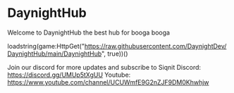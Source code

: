 # DaynightHub
Welcome to DaynightHub the best hub for booga booga

loadstring(game:HttpGet("https://raw.githubusercontent.com/DaynightDev/DaynightHub/main/DaynightHub", true))()

Join our discord for more updates and subscribe to Siqnit
Discord: https://discord.gg/UMUp5tXgUU
Youtube: https://www.youtube.com/channel/UCUWmfE9G2nZJF9DM0Khwhjw
